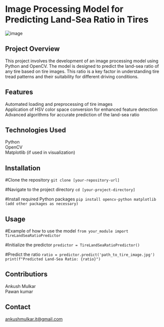 # Image Processing Model for Predicting Land-Sea Ratio in Tires
![image](https://github.com/AnkushMulkar/Image-processing-for-tire-analysis/assets/94743425/aeb87e4e-24fb-466b-9032-fd7d4dfd2ce8)

## Project Overview
This project involves the development of an image processing model using Python and OpenCV. The model is designed to predict the land-sea ratio of any tire based on tire images. This ratio is a key factor in understanding tire tread patterns and their suitability for different driving conditions.

## Features
Automated loading and preprocessing of tire images <br>
Application of HSV color space conversion for enhanced feature detection <br>
Advanced algorithms for accurate prediction of the land-sea ratio

## Technologies Used
Python <br>
OpenCV <br>
Matplotlib (if used in visualization) 

## Installation
 #Clone the repository
```git clone [your-repository-url]```

#Navigate to the project directory
```cd [your-project-directory]```

#Install required Python packages
```pip install opencv-python matplotlib (add other packages as necessary)```
## Usage
#Example of how to use the model
```from your_module import TireLandSeaRatioPredictor```

 #Initialize the predictor
```predictor = TireLandSeaRatioPredictor()```

#Predict the ratio
```ratio = predictor.predict('path_to_tire_image.jpg')```
```print(f"Predicted Land-Sea Ratio: {ratio}")```

## Contributiors
Ankush Mulkar <br>
Pawan kumar

## Contact
ankushmulkar.it@gmail.com
